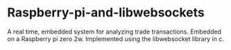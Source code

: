 # Raspberry-pi-and-libwebsockets
A real time, embedded system for analyzing trade transactions. Embedded on a Raspberry pi zero 2w. Implemented using the libwebsocket library in c.
